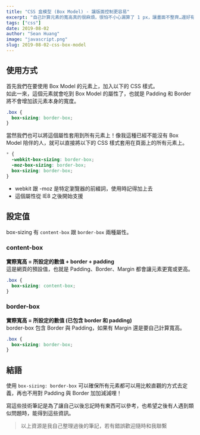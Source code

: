 ```yaml
---
title: "CSS 盒模型 (Box Model) - 讓版面控制更容易"
excerpt: "自己計算元素的寬高真的很麻煩，很怕不小心漏算了 1 px，讓畫面不整齊…還好有盒模型幫我控制元素的各種寬高，使用過的都說讚，我也已經回不去了！"
tags: ["css"]
date: 2019-08-02
author: "Sean Huang"
image: "javascript.png"
slug: 2019-08-02-css-box-model
---
```


## 使用方式

首先我們在要使用 Box Model 的元素上，加入以下的 CSS 樣式。  
如此一來，這個元素就會吃到 Box Model 的屬性了，也就是 Padding 和 Border 將不會增加該元素本身的寬度。

```css
.box {
  box-sizing: border-box;
}
```

當然我們也可以將這個屬性套用到所有元素上！像我這種已經不能沒有 Box Model 陪伴的人，就可以直接將以下的 CSS 樣式套用在頁面上的所有元素上。

```css
* {
  -webkit-box-sizing: border-box;
  -moz-box-sizing: border-box;
  box-sizing: border-box;
}
```

- webkit 跟 -moz 是特定瀏覽器的前綴詞，使用時記得加上去
- 這個屬性從 IE8 之後開始支援

## 設定值

box-sizing 有 `content-box` 跟 `border-box` 兩種屬性。

### content-box

**實際寬高 = 所設定的數值 + border + padding**  
這是網頁的預設值，也就是 Padding、Border、Margin 都會讓元素更寬或更高。

```css
.box {
  box-sizing: content-box;
}
```

### border-box

**實際寬高 = 所設定的數值 (已包含 border 和 padding)**  
border-box 包含 Border 與 Padding，如果有 Margin 還是要自己計算寬高。

```css
.box {
  box-sizing: border-box;
}
```

## 結語

使用 `box-sizing: border-box` 可以確保所有元素都可以用比較直觀的方式去定義，再也不用對 Padding 與 Border 加加減減哩！

寫這些技術筆記是為了讓自己以後忘記時有東西可以參考，也希望之後有人遇到類似問題時，能得到這些資訊。

> 以上資源是我自己整理過後的筆記，若有錯誤歡迎隨時和我聯繫
